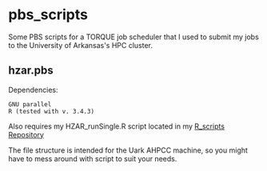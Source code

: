 # pbs_scripts  
Some PBS scripts for a TORQUE job scheduler that I used to submit my jobs to the University of Arkansas's HPC cluster.  

## hzar.pbs  

Dependencies:  
```
GNU parallel
R (tested with v. 3.4.3)
```

Also requires my HZAR_runSingle.R script located in my [R_scripts Repository](https://github.com/btmartin721/R_scripts)  

The file structure is intended for the Uark AHPCC machine, so you might have to mess around with script to suit your needs.  

